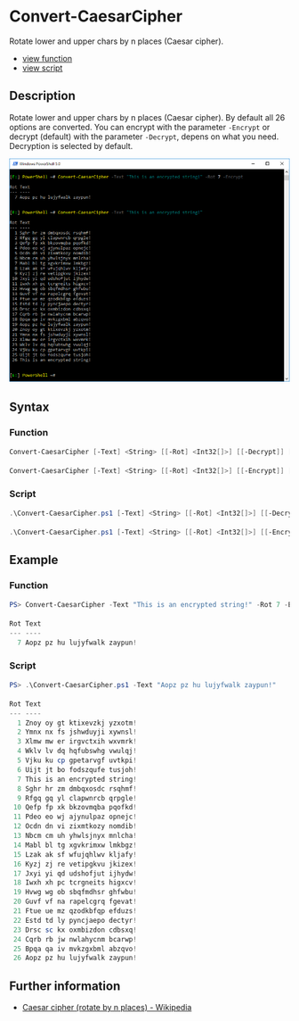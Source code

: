 # Convert-CaesarCipher

Rotate lower and upper chars by n places (Caesar cipher).

* [view function](https://github.com/BornToBeRoot/PowerShell/blob/master/Module/LazyAdmin/Functions/Convert-CaesarCipher.ps1)
* [view script](https://github.com/BornToBeRoot/PowerShell/blob/master/Scripts/Convert-CaesarCipher.ps1)

## Description

Rotate lower and upper chars by n places (Caesar cipher). By default all 26 options are converted. You can encrypt with the parameter `-Encrypt` or decrypt (default) with the parameter `-Decrypt`, depens on what you need. Decryption is selected by default.

![Screenshot](Images/Convert-CaesarCipher.png?raw=true "Convert-CaesarCipher")

## Syntax

### Function


```powershell
Convert-CaesarCipher [-Text] <String> [[-Rot] <Int32[]>] [[-Decrypt]] [<CommonParameters>]

Convert-CaesarCipher [-Text] <String> [[-Rot] <Int32[]>] [[-Encrypt]] [<CommonParameters>]
```

### Script

```powershell
.\Convert-CaesarCipher.ps1 [-Text] <String> [[-Rot] <Int32[]>] [[-Decrypt]] [<CommonParameters>]

.\Convert-CaesarCipher.ps1 [-Text] <String> [[-Rot] <Int32[]>] [[-Encrypt]] [<CommonParameters>]
``` 

## Example

### Function

```powershell
PS> Convert-CaesarCipher -Text "This is an encrypted string!" -Rot 7 -Encrypt

Rot Text
--- ----
  7 Aopz pz hu lujyfwalk zaypun!
```

### Script

```powershell
PS> .\Convert-CaesarCipher.ps1 -Text "Aopz pz hu lujyfwalk zaypun!"

Rot Text
--- ----
  1 Znoy oy gt ktixevzkj yzxotm!
  2 Ymnx nx fs jshwduyji xywnsl!
  3 Xlmw mw er irgvctxih wxvmrk!
  4 Wklv lv dq hqfubswhg vwulqj!
  5 Vjku ku cp gpetarvgf uvtkpi!
  6 Uijt jt bo fodszqufe tusjoh!
  7 This is an encrypted string!
  8 Sghr hr zm dmbqxosdc rsqhmf!
  9 Rfgq gq yl clapwnrcb qrpgle!
 10 Qefp fp xk bkzovmqba pqofkd!
 11 Pdeo eo wj ajynulpaz opnejc!
 12 Ocdn dn vi zixmtkozy nomdib!
 13 Nbcm cm uh yhwlsjnyx mnlcha!
 14 Mabl bl tg xgvkrimxw lmkbgz!
 15 Lzak ak sf wfujqhlwv kljafy!
 16 Kyzj zj re vetipgkvu jkizex!
 17 Jxyi yi qd udshofjut ijhydw!
 18 Iwxh xh pc tcrgneits higxcv!
 19 Hvwg wg ob sbqfmdhsr ghfwbu!
 20 Guvf vf na rapelcgrq fgevat!
 21 Ftue ue mz qzodkbfqp efduzs!
 22 Estd td ly pyncjaepo dectyr!
 23 Drsc sc kx oxmbizdon cdbsxq!
 24 Cqrb rb jw nwlahycnm bcarwp!
 25 Bpqa qa iv mvkzgxbml abzqvo!
 26 Aopz pz hu lujyfwalk zaypun!
```

## Further information

* [Caesar cipher (rotate by n places) - Wikipedia](https://en.wikipedia.org/wiki/Caesar_cipher)

